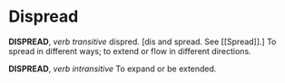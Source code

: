 # Dispread

**DISPREAD**, _verb transitive_ dispred. \[dis and spread. See [[Spread]].\] To spread in different ways; to extend or flow in different directions.

**DISPREAD**, _verb intransitive_ To expand or be extended.